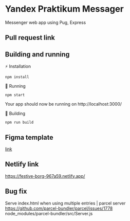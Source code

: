 # Yandex Praktikum Messager
Messenger web app using Pug, Express

## Pull request link
[]()

## Building and running
⚡ Installation
```
npm install
```
🐣 Running
```
npm start
```
Your app should now be running on http://localhost:3000/

🌳 Building
```
npm run build
```

## Figma template
[link](https://www.figma.com/file/5qqMMK48bpSxZEvGV3NG13/Messager?node-id=0%3A1)

## Netlify link
https://festive-borg-967a59.netlify.app/

## Bug fix
Serve index.html when using multiple entries | parcel server <br/>
https://github.com/parcel-bundler/parcel/issues/1778 <br/>
node_modules/parcel-bundler/src/Server.js